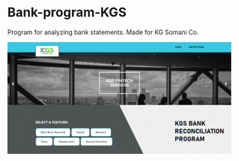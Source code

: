 # Bank-program-KGS
Program for analyzing bank statements. Made for KG Somani Co.

![alt text](https://github.com/oron-sinaa/Bank-program-KGS/blob/main/KGSweb_new/static/images/ss.png)
